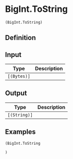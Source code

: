 # BigInt.ToString

```clojure
(BigInt.ToString)
```

## Definition


## Input
| Type | Description |
|------|-------------|
| `[(Bytes)]` |  |


## Output
| Type | Description |
|------|-------------|
| `[(String)]` |  |


## Examples

```clojure
(BigInt.ToString

)
```
